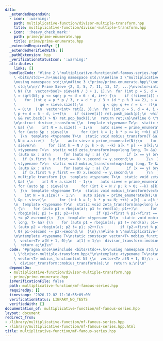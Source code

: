 ```yaml
---
data:
  _extendedDependsOn:
  - icon: ':warning:'
    path: multiplicative-function/divisor-multiple-transform.hpp
    title: multiplicative-function/divisor-multiple-transform.hpp
  - icon: ':heavy_check_mark:'
    path: prime/prime-enumerate.hpp
    title: prime/prime-enumerate.hpp
  _extendedRequiredBy: []
  _extendedVerifiedWith: []
  _pathExtension: hpp
  _verificationStatusIcon: ':warning:'
  attributes:
    links: []
  bundledCode: "#line 2 \"multiplicative-function/mf-famous-series.hpp\"\n#include\
    \ <bits/stdc++.h>\nusing namespace std;\n\n#line 3 \"multiplicative-function/divisor-multiple-transform.hpp\"\
    \nusing namespace std;\n\n#line 3 \"prime/prime-enumerate.hpp\"\nusing namespace\
    \ std;\n\n// Prime Sieve {2, 3, 5, 7, 11, 13, 17, ...}\nvector<int> prime_enumerate(int\
    \ N) {\n  vector<bool> sieve(N / 3 + 1, 1);\n  for (int p = 5, d = 4, i = 1, sqn\
    \ = sqrt(N); p <= sqn; p += d = 6 - d, i++) {\n    if (!sieve[i]) continue;\n\
    \    for (int q = p * p / 3, r = d * p / 3 + (d * p % 3 == 2), s = 2 * p,\n  \
    \           qe = sieve.size();\n         q < qe; q += r = s - r)\n      sieve[q]\
    \ = 0;\n  }\n  vector<int> ret{2, 3};\n  for (int p = 5, d = 4, i = 1; p <= N;\
    \ p += d = 6 - d, i++)\n    if (sieve[i]) ret.push_back(p);\n  while (!ret.empty()\
    \ && ret.back() > N) ret.pop_back();\n  return ret;\n}\n#line 6 \"multiplicative-function/divisor-multiple-transform.hpp\"\
    \n\nstruct divisor_transform {\n  template <typename T>\n  static void zeta_transform(vector<T>\
    \ &a) {\n    int N = a.size() - 1;\n    auto sieve = prime_enumerate(N);\n   \
    \ for (auto &p : sieve)\n      for (int k = 1; k * p <= N; ++k) a[k * p] += a[k];\n\
    \  }\n  template <typename T>\n  static void mobius_transform(T &a) {\n    int\
    \ N = a.size() - 1;\n    auto sieve = prime_enumerate(N);\n    for (auto &p :\
    \ sieve)\n      for (int k = N / p; k > 0; --k) a[k * p] -= a[k];\n  }\n\n  template\
    \ <typename T>\n  static void zeta_transform(map<long long, T> &a) {\n    for\
    \ (auto &x : a)\n      for (auto &y : a) {\n        if (x == y) break;\n     \
    \   if (x.first % y.first == 0) x.second += y.second;\n      }\n  }\n  template\
    \ <typename T>\n  static void mobius_transform(map<long long, T> &a) {\n    for\
    \ (auto &x : a)\n      for (auto &y : a) {\n        if (x == y) break;\n     \
    \   if (x.first % y.first == 0) x.second -= y.second;\n      }\n  }\n};\n\nstruct\
    \ multiple_transform {\n  template <typename T>\n  static void zeta_transform(vector<T>\
    \ &a) {\n    int N = a.size() - 1;\n    auto sieve = prime_enumerate(N);\n   \
    \ for (auto &p : sieve)\n      for (int k = N / p; k > 0; --k) a[k] += a[k * p];\n\
    \  }\n  template <typename T>\n  static void mobius_transform(vector<T> &a) {\n\
    \    int N = a.size() - 1;\n    auto sieve = prime_enumerate(N);\n    for (auto\
    \ &p : sieve)\n      for (int k = 1; k * p <= N; ++k) a[k] -= a[k * p];\n  }\n\
    \n  template <typename T>\n  static void zeta_transform(map<long long, T> &a)\
    \ {\n    for (auto p1 = rbegin(a); p1 != rend(a); p1++)\n      for (auto p2 =\
    \ rbegin(a); p2 != p1; p2++)\n        if (p2->first % p1->first == 0) p1->second\
    \ += p2->second;\n  }\n  template <typename T>\n  static void mobius_transform(map<long\
    \ long, T> &a) {\n    for (auto p1 = rbegin(a); p1 != rend(a); p1++)\n      for\
    \ (auto p2 = rbegin(a); p2 != p1; p2++)\n        if (p2->first % p1->first ==\
    \ 0) p1->second -= p2->second;\n  }\n};\n#line 6 \"multiplicative-function/mf-famous-series.hpp\"\
    \n\ntemplate <typename T>\nstatic constexpr vector<T> mobius_function(int N) {\n\
    \  vector<T> a(N + 1, 0);\n  a[1] = 1;\n  divisor_transform::mobius_transform(a);\n\
    \  return a;\n}\n"
  code: "#pragma once\n#include <bits/stdc++.h>\nusing namespace std;\n\n#include\
    \ \"divisor-multiple-transform.hpp\"\n\ntemplate <typename T>\nstatic constexpr\
    \ vector<T> mobius_function(int N) {\n  vector<T> a(N + 1, 0);\n  a[1] = 1;\n\
    \  divisor_transform::mobius_transform(a);\n  return a;\n}\n"
  dependsOn:
  - multiplicative-function/divisor-multiple-transform.hpp
  - prime/prime-enumerate.hpp
  isVerificationFile: false
  path: multiplicative-function/mf-famous-series.hpp
  requiredBy: []
  timestamp: '2020-12-02 11:16:55+09:00'
  verificationStatus: LIBRARY_NO_TESTS
  verifiedWith: []
documentation_of: multiplicative-function/mf-famous-series.hpp
layout: document
redirect_from:
- /library/multiplicative-function/mf-famous-series.hpp
- /library/multiplicative-function/mf-famous-series.hpp.html
title: multiplicative-function/mf-famous-series.hpp
---
```

